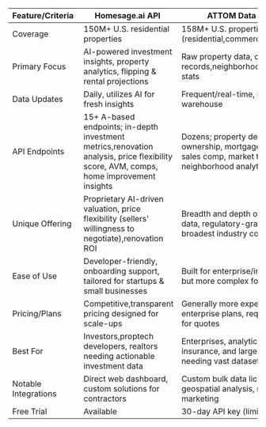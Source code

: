 | Feature/Criteria      | Homesage.ai API                                                                                                                         | ATTOM Data API                                                                                                |
|-----------------------|-----------------------------------------------------------------------------------------------------------------------------------------|---------------------------------------------------------------------------------------------------------------|
| Coverage              | 150M+ U.S. residential properties                                                                                                       | 158M+ U.S. properties (residential,commercial)                                                                |
| Primary Focus         | AI-powered investment insights, property analytics, flipping & rental projections                                                       | Raw property data, comprehensive records,neighborhood/school/crime stats                                      |
| Data Updates          | Daily, utilizes AI for fresh insights                                                                                                   | Frequent/real-time, massive data warehouse                                                                    |
| API Endpoints         | 15+ A-based endpoints; in-depth investment metrics,renovation analysis, price flexibility score, AVM, comps, home improvement insights  | Dozens; property details, ownership, mortgages, tax, deed, sales comp, market trends, neighborhood analytics  |
| Unique Offering       | Proprietary AI-driven valuation, price flexibility (sellers' willingness to negotiate),renovation ROI                                   | Breadth and depth of historical data, regulatory-grade records, broadest industry coverage                    |
| Ease of Use           | Developer-friendly, onboarding support, tailored for startups & small businesses                                                        | Built for enterprise/industry, robust but more complex for beginners                                          |
| Pricing/Plans         | Competitive,transparent pricing designed for scale-ups                                                                                  | Generally more expensive, custom enterprise plans, requires contact for quotes                                |
| Best For              | Investors,proptech developers, realtors needing actionable investment data                                                              | Enterprises, analytics firms, insurance, and large brokerages needing vast datasets                           |
| Notable Integrations  | Direct web dashboard, custom solutions for contractors                                                                                  | Custom bulk data licensing, geospatial analysis, mass marketing                                               |
| Free Trial            | Available                                                                                                                               | 30-day API key (limited access)                                                                               |
